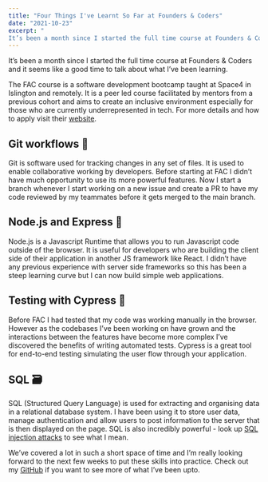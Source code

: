 ```yaml
---
title: "Four Things I've Learnt So Far at Founders & Coders"
date: "2021-10-23"
excerpt: "
It’s been a month since I started the full time course at Founders & Coders and it seems like a good time to talk about what I’ve been learning."
---
```


<article>

It’s been a month since I started the full time course at Founders & Coders and it seems like a good time to talk about what I’ve been learning.

The FAC course is a software development bootcamp taught at Space4 in Islington and remotely. It is a peer led course facilitated by mentors from a previous cohort and aims to create an inclusive environment especially for those who are currently underrepresented in tech. For more details and how to apply visit their [website](https://www.foundersandcoders.com/apply/).

<h2> Git workflows 🔨 </h2>

Git is software used for tracking changes in any set of files. It is used to enable collaborative working by developers. Before starting at FAC I didn’t have much opportunity to use its more powerful features. Now I start a branch whenever I start working on a new issue and create a PR to have my code reviewed by my teammates before it gets merged to the main branch.

<h2> Node.js and Express 🚀 </h2>

Node.js is a Javascript Runtime that allows you to run Javascript code outside of the browser. It is useful for developers who are building the client side of their application in another JS framework like React. I didn’t have any previous experience with server side frameworks so this has been a steep learning curve but I can now build simple web applications.

<h2> Testing with Cypress 🧪 </h2>

Before FAC I had tested that my code was working manually in the browser. However as the codebases I’ve been working on have grown and the interactions between the features have become more complex I’ve discovered the benefits of writing automated tests. Cypress is a great tool for end-to-end testing simulating the user flow through your application.

<h2> SQL 🗃️ </h2>

SQL (Structured Query Language) is used for extracting and organising data in a relational database system. I have been using it to store user data, manage authentication and allow users to post information to the server that is then displayed on the page. SQL is also incredibly powerful - look up [SQL injection attacks](https://portswigger.net/web-security/sql-injection) to see what I mean.

We’ve covered a lot in such a short space of time and I’m really looking forward to the next few weeks to put these skills into practice. Check out my [GitHub](https://github.com/Moggach) if you want to see more of what I’ve been upto.

</article>
